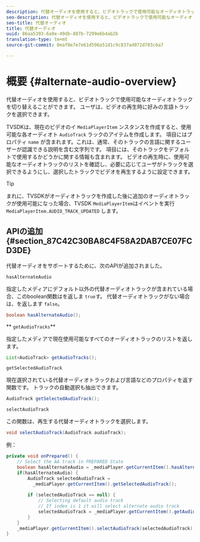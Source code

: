 ```yaml
---
description: 代替オーディオを使用すると、ビデオトラックで使用可能なオーディオトラックを切り替えることができます。 ユーザは、ビデオの再生時に好みの言語トラックを選択できます。
seo-description: 代替オーディオを使用すると、ビデオトラックで使用可能なオーディオトラックを切り替えることができます。 ユーザは、ビデオの再生時に好みの言語トラックを選択できます。
seo-title: 代替オーディオ
title: 代替オーディオ
uuid: 86aa5393-6a9e-49db-807b-7299e6b4ab2b
translation-type: tm+mt
source-git-commit: 0eaf0e7e7e61d596a51d1c9c837ad072d703c6a7

---
```



# 概要 {#alternate-audio-overview}

代替オーディオを使用すると、ビデオトラックで使用可能なオーディオトラックを切り替えることができます。 ユーザは、ビデオの再生時に好みの言語トラックを選択できます。

<!--<a id="section_E4F9DC28A2944BD08B4190A7F98A8365"></a>-->

TVSDKは、現在のビデオのイ `MediaPlayerItem` ンスタンスを作成すると、使用可能な各オーディオト `AudioTrack` ラックのアイテムを作成します。 項目にはプロパティ `name` が含まれます。これは、通常、そのトラックの言語に関するユーザーが認識できる説明を含む文字列です。 項目には、そのトラックをデフォルトで使用するかどうかに関する情報も含まれます。 ビデオの再生時に、使用可能なオーディオトラックのリストを確認し、必要に応じてユーザがトラックを選択できるようにし、選択したトラックでビデオを再生するように設定できます。

>[!TIP]
>
>まれに、TVSDKがオーディオトラックを作成した後に追加のオーディオトラックが使用可能になった場合、TVSDK `MediaPlayerItem`はイベントを実行 `MediaPlayerItem.AUDIO_TRACK_UPDATED` します。

## APIの追加 {#section_87C42C30BA8C4F58A2DAB7CE07FCD3DE}

代替オーディオをサポートするために、次のAPIが追加されました。

`hasAlternateAudio`

指定したメディアにデフォルト以外の代替オーディオトラックが含まれている場合、このboolean関数はを返しま `true`す。 代替オーディオトラックがない場合は、を返します `false`。

```java
boolean hasAlternateAudio();
```

** `getAudioTracks`**

指定したメディアで現在使用可能なすべてのオーディオトラックのリストを返します。

```java
List<AudioTrack> getAudioTracks();
```

`getSelectedAudioTrack`

現在選択されている代替オーディオトラックおよび言語などのプロパティを返す関数です。 トラックの自動選択も抽出できます。

```java
AudioTrack getSelectedAudioTrack();
```

`selectAudioTrack`

この関数は、再生する代替オーディオトラックを選択します。

```java
void selectAudioTrack(AudioTrack audioTrack);
```

例：

```java
private void onPrepared() { 
    // Select the AA track in PREPARED State 
    boolean hasAlternateAudio = _mediaPlayer.getCurrentItem().hasAlternateAudio(); 
    if(hasAlternateAudio) { 
        AudioTrack selectedAudioTrack =  
          _mediaPlayer.getCurrentItem().getSelectedAudioTrack(); 
 
        if (selectedAudioTrack == null) {  
            // Selecting default audio track  
            // If index is 1 it will select alternate audio track  
            selectedAudioTrack = _mediaPlayer.getCurrentItem().getAudioTracks().get(0);  
        } 
    } 
    _mediaPlayer.getCurrentItem().selectAudioTrack(selectedAudioTrack); 
} 
```


